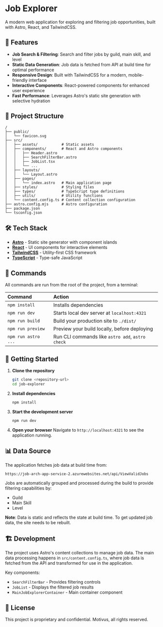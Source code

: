# Job Explorer

A modern web application for exploring and filtering job opportunities, built with Astro, React, and TailwindCSS.

## 🎯 Features

- **Job Search & Filtering**: Search and filter jobs by guild, main skill, and level
- **Static Data Generation**: Job data is fetched from API at build time for optimal performance
- **Responsive Design**: Built with TailwindCSS for a modern, mobile-friendly interface
- **Interactive Components**: React-powered components for enhanced user experience
- **Fast Performance**: Leverages Astro's static site generation with selective hydration

## 🚀 Project Structure

```text
/
├── public/
│   └── favicon.svg
├── src/
│   ├── assets/           # Static assets
│   ├── components/       # React and Astro components
│   │   ├── Header.astro
│   │   ├── SearchFilterBar.astro
│   │   ├── JobList.tsx
│   │   └── ...
│   ├── layouts/
│   │   └── Layout.astro
│   ├── pages/
│   │   └── index.astro   # Main application page
│   ├── styles/           # Styling files
│   ├── types/            # TypeScript type definitions
│   ├── utils/            # Utility functions
│   └── content.config.ts # Content collection configuration
├── astro.config.mjs      # Astro configuration
├── package.json
└── tsconfig.json
```

## 🛠️ Tech Stack

- **[Astro](https://astro.build)** - Static site generator with component islands
- **[React](https://react.dev)** - UI components for interactive elements
- **[TailwindCSS](https://tailwindcss.com)** - Utility-first CSS framework
- **[TypeScript](https://www.typescriptlang.org)** - Type-safe JavaScript

## 🧞 Commands

All commands are run from the root of the project, from a terminal:

| Command         | Action                                       |
| :-------------- | :------------------------------------------- |
| `npm install`   | Installs dependencies                        |
| `npm run dev`   | Starts local dev server at `localhost:4321` |
| `npm run build` | Build your production site to `./dist/`     |
| `npm run preview` | Preview your build locally, before deploying |
| `npm run astro ...` | Run CLI commands like `astro add`, `astro check` |

## 🚀 Getting Started

1. **Clone the repository**
   ```bash
   git clone <repository-url>
   cd job-explorer
   ```

2. **Install dependencies**
   ```bash
   npm install
   ```

3. **Start the development server**
   ```bash
   npm run dev
   ```

4. **Open your browser**
   Navigate to `http://localhost:4321` to see the application running.

## 📊 Data Source

The application fetches job data at build time from:
```
https://job-arch-app-service-2.azurewebsites.net/api/ViewValidJobs
```

Jobs are automatically grouped and processed during the build to provide filtering capabilities by:
- Guild
- Main Skill
- Level

**Note**: Data is static and reflects the state at build time. To get updated job data, the site needs to be rebuilt.

## 🏗️ Development

The project uses Astro's content collections to manage job data. The main data processing happens in `src/content.config.ts`, where job data is fetched from the API and transformed for use in the application.

Key components:
- `SearchFilterBar` - Provides filtering controls
- `JobList` - Displays the filtered job results
- `MainJobExplorerContainer` - Main container component

## 📝 License

This project is proprietary and confidential. Motivus, all rights reserved.
